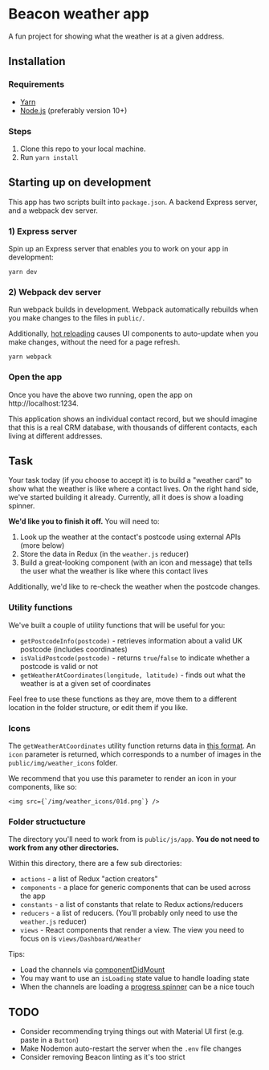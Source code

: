# Beacon weather app

A fun project for showing what the weather is at a given address.

## Installation

### Requirements

* [Yarn](https://yarnpkg.com/)
* [Node.js](https://nodejs.org/en/) (preferably version 10+)

### Steps

1. Clone this repo to your local machine.
2. Run `yarn install`

## Starting up on development

This app has two scripts built into `package.json`. A backend Express server, and a webpack dev server.

### 1) Express server

Spin up an Express server that enables you to work on your app in development:

```
yarn dev
```

### 2) Webpack dev server

Run webpack builds in development. Webpack automatically rebuilds when you make changes to the files in `public/`.

Additionally, [hot reloading](https://github.com/gaearon/react-hot-loader) causes UI components to auto-update when you make changes, without the need for a page refresh.

```
yarn webpack
```

### Open the app

Once you have the above two running, open the app on http://localhost:1234.

This application shows an individual contact record, but we should imagine that this is a real CRM database, with thousands of different contacts, each living at different addresses.

## Task

Your task today (if you choose to accept it) is to build a "weather card" to show what the weather is like where a contact lives. On the right hand side, we've started building it already. Currently, all it does is show a loading spinner.

__We'd like you to finish it off.__ You will need to:

1. Look up the weather at the contact's postcode using external APIs (more below)
2. Store the data in Redux (in the `weather.js` reducer)
3. Build a great-looking component (with an icon and message) that tells the user what the weather is like where this contact lives

Additionally, we'd like to re-check the weather when the postcode changes.

### Utility functions

We've built a couple of utility functions that will be useful for you:

* `getPostcodeInfo(postcode)` - retrieves information about a valid UK postcode (includes coordinates)
* `isValidPostcode(postcode)` - returns `true`/`false` to indicate whether a postcode is valid or not
* `getWeatherAtCoordinates(longitude, latitude)` - finds out what the weather is at a given set of coordinates

Feel free to use these functions as they are, move them to a different location in the folder structure, or edit them if you like.

### Icons

The `getWeatherAtCoordinates` utility function returns data in [this format](https://openweathermap.org/weather-conditions). An `icon` parameter is returned, which corresponds to a number of images in the `public/img/weather_icons` folder.

We recommend that you use this parameter to render an icon in your components, like so:

```
<img src={`/img/weather_icons/01d.png`} />
```


### Folder structucture

The directory you'll need to work from is `public/js/app`. **You do not need to work from any other directories.**

Within this directory, there are a few sub directories:

* `actions` - a list of Redux "action creators" 
* `components` - a place for generic components that can be used across the app
* `constants` - a list of constants that relate to Redux actions/reducers
* `reducers` - a list of reducers. (You'll probably only need to use the `weather.js` reducer)
* `views` - React components that render a view. The view you need to focus on is `views/Dashboard/Weather`




Tips:

* Load the channels via [componentDidMount](https://reactjs.org/docs/react-component.html#componentdidmount)
* You may want to use an `isLoading` state value to handle loading state
* When the channels are loading a [progress spinner](https://material-ui.com/components/progress/) can be a nice touch

## TODO

* Consider recommending trying things out with Material UI first (e.g. paste in a `Button`)
* Make Nodemon auto-restart the server when the `.env` file changes
* Consider removing Beacon linting as it's too strict
